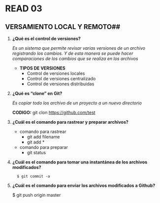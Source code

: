 # READ 03
## VERSAMIENTO LOCAL Y REMOTO##
1. **¿Qué es el control de versiones?**
   
   _Es un sistema que permite revisar varias versiones de un archivo registrando los cambios. Y de esta manera se puede hacer comparaciones de los cambios que se realiza en los archivos_
   + **TIPOS DE VERSIONES**
        + Control de versiones locales
        + Control de versiones centralizado
        + Control de versiones distribuidas  
3. **¿Qué es “clone” en Git?**

   _Es copiar todo los archivo de un proyecto a un nuevo directorio_
   
   **CODIGO:** git clon https://github.com/test
3. **¿Cuál es el comando para rastrear y preparar archivos?**
   + comando para rastrear
        + git add filename
        + git add *
   + comando para preparar    
        + git status
5. **¿Cuál es el comando para tomar una instantánea de los archivos modificados?**
   
         $ git commit -a
7. **¿Cuál es el comando para enviar los archivos modificados a Github?**
   
      $ git push origin master
